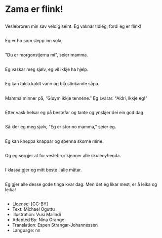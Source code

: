 # Zama er flink!

##
Veslebroren min søv veldig seint.
Eg vaknar tidleg, fordi eg er flink!

##
Eg er ho som slepp inn sola.

##
"Du er morgonstjerna mi", seier mamma.

##
Eg vaskar meg sjølv, eg vil ikkje ha hjelp.

##
Eg kan takla kaldt vann og blå stinkande såpa.

##
Mamma minner på, “Gløym ikkje tennene.”
Eg svarar: "Aldri, ikkje eg!"

##
Etter vask helsar eg på bestefar og tante og ynskjer dei ein god dag.

##
Så kler eg meg sjølv, "Eg er stor no mamma,” seier eg.

##
Eg kan kneppa knappar og spenna skorne mine.

##
Og eg sørgjer at for veslebror kjenner alle skulenyhenda.

##
I klassa gjer eg mitt beste i alle måtar.

##
Eg gjer alle desse gode tinga kvar dag.
Men det eg likar mest, er å leika og leika!

##
* License: [CC-BY]
* Text: Michael Oguttu
* Illustration: Vusi Malindi
* Adapted By: Nina Orange
* Translation: Espen Strangar-Johannessen
* Language: nn

